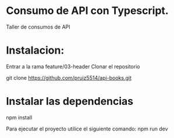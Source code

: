 # Consumo de API con Typescript.

Taller de consumos de API

# Instalacion:

Entrar a la rama feature/03-header
Clonar el repositorio

git clone https://github.com/pruiz5514/api-books.git

# Instalar las dependencias

npm install

Para ejecutar el proyecto utilice el siguiente comando:
npm run dev
